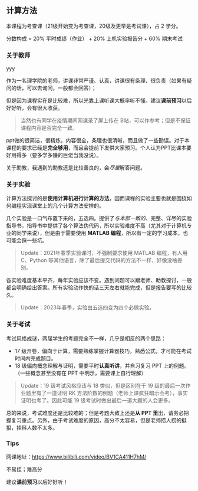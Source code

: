 ## 计算方法

本课程为考查课（21级开始变为考查课，20级及更早是考试课），占 2 学分。

分数构成 = 20% 平时成绩（作业） + 20% 上机实验报告分 + 60% 期末考试

### 关于教师

yyy

作为一名理学院的老师，讲课非常严谨、认真，讲课很有条理、很负责（如果有疑问的话，可以去询问，一般都会回答）；

但是因为课程实在是比较难，所以光靠上课听课大概率听不懂。建议**课前预习**以后好好听，会有很大收获。

> 当然也有同学在疫情期间网课录了屏上传在 B站，可以作参考；但是不保证课程内容是否完全一致。

ppt做的很简洁，很精炼，内容很全，条理也很清晰，而且做了一些勘误。对于本课程的要求已经是**完全够用**，而且会提前下发供大家预习。个人认为PPT比课本要好用得多（要多学多赚的巨佬当我没说）。

关于助教，我遇到的助教还是比较善良的，会*尽量*解答问题。

### 关于实验

计算方法探讨的是**使用计算机进行计算的方法**，因而课程的实验主要也就是围绕如何编程实现课堂上的几个计算方法安排的。

几个实验是一口气布置下来的，五选四。提供了*与本部一致的*、完整、详尽的实验指导书，指导书中提供了各个算法伪代码，所以实验难度不高（尤其对于计算机专业的同学来说），但是由于需要使用 **MATLAB 编程**，所以有一定的学习成本，也可能会踩一些坑。

> Update：2021年春季实验课时，不强制要求使用 MATLAB 编程，有人用 C、Python 等其他语言，除了最后提交代码的方法不一样，好像没啥差别。

各实验难度基本平齐，每年实验应该不变。遇到问题可以跟老师、助教探讨，一般都会明确给出答案。所有实验动作快的话三天左右就能完成，但是报告要写的比较久。

> Update：2023年春季，实验由五选四变为四个必做实验。

### 关于考试

考试风格成谜，两届学生的考题完全不一样，几乎是相反的两个思路：

- 17 级开卷，偏向于计算，需要熟练掌握计算器技巧，熟悉公式，才可能在考试时间内完成题目。
- 18 级偏向概念理解与证明，需要平时**认真听讲**，并自习复习 PPT 上的例题。（一些概念甚至没有在 PPT 中明示，需要课上自行理解）

> Update：19 级考试风格应该与 18 类似，但是区别在于 19 级的最后一次作业题里有了一道证明 RK 方法阶数的例题（老师上课疯狂暗示会考），事实证明也考了。因此可能 19 级考试时做出最后一道大题的人会更多。

总的来说，考试难度还是比较难的；但是考题大致上还是**从 PPT 里**出，请务必把握复习重点。另外，由于考试难度的原因，高分不太容易，但是老师捞人捞的挺狠，挂科人数不太多。

### Tips

网课地址：https://www.bilibili.com/video/BV1CA411H7hM/

不易挂；难高分

建议**课前预习**以后好好听！
